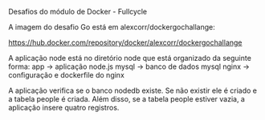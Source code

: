 Desafios do módulo de Docker - Fullcycle

A imagem do desafio Go está em alexcorr/dockergochallange:

https://hub.docker.com/repository/docker/alexcorr/dockergochallange


A aplicação node está no diretório node que está organizado da seguinte forma:
app -> aplicação node.js 
mysql -> banco de dados mysql
nginx -> configuração e dockerfile do nginx

A aplicação verifica se o banco nodedb existe. Se não existir ele é criado e a tabela people é criada.
Além disso, se a tabela people estiver vazia, a aplicação insere quatro registros. 
